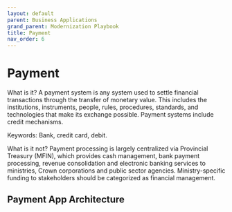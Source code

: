 ```yaml
---
layout: default
parent: Business Applications
grand_parent: Modernization Playbook
title: Payment
nav_order: 6
---
```


# Payment

What is it? A payment system is any system used to settle financial transactions through the transfer of monetary value. This includes the institutions, instruments, people, rules, procedures, standards, and technologies that make its exchange possible. Payment systems include credit mechanisms. 

Keywords: Bank, credit card, debit.

What is it not? Payment processing is largely centralized via Provincial Treasury (MFIN), which provides cash management, bank payment processing, revenue consolidation and electronic banking services to ministries, Crown corporations and public sector agencies. Ministry-specific funding to stakeholders should be categorized as financial management.

## Payment App Architecture

 
